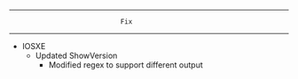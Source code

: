 --------------------------------------------------------------------------------
                                Fix
--------------------------------------------------------------------------------
* IOSXE
    * Updated ShowVersion
        * Modified regex to support different output
